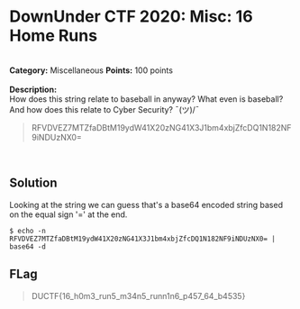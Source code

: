 # DownUnder CTF 2020: Misc: 16 Home Runs
</br>**Category:** Miscellaneous **Points:** 100 points
</br></br>
**Description:**</br>
How does this string relate to baseball in anyway? What even is baseball? And how does this relate to Cyber Security? ¯(ツ)/¯
> RFVDVEZ7MTZfaDBtM19ydW41X20zNG41X3J1bm4xbjZfcDQ1N182NF9iNDUzNX0=
</br>

## Solution
Looking at the string we can guess that's a base64 encoded string based on the equal sign '=' at the end.

```
$ echo -n RFVDVEZ7MTZfaDBtM19ydW41X20zNG41X3J1bm4xbjZfcDQ1N182NF9iNDUzNX0= | base64 -d
```
## FLag
> DUCTF{16_h0m3_run5_m34n5_runn1n6_p457_64_b4535}
